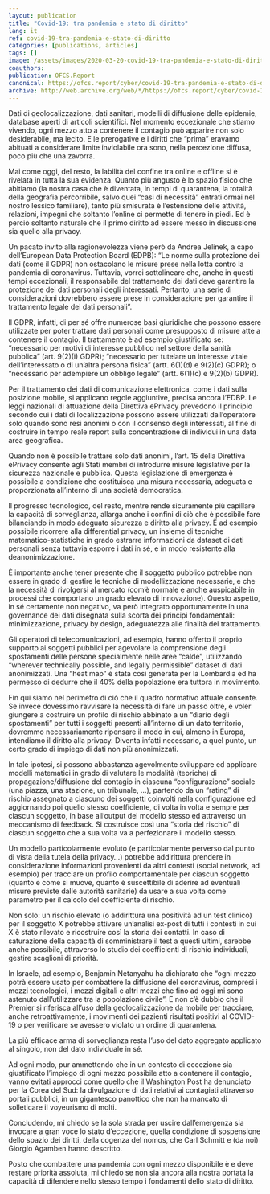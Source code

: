 ```yaml
---
layout: publication
title: "Covid-19: tra pandemia e stato di diritto"
lang: it
ref: covid-19-tra-pandemia-e-stato-di-diritto
categories: [publications, articles]
tags: []
image: /assets/images/2020-03-20-covid-19-tra-pandemia-e-stato-di-diritto.jpg
coauthors:
publication: OFCS.Report
canonical: https://ofcs.report/cyber/covid-19-tra-pandemia-e-stato-di-diritto/
archive: http://web.archive.org/web/*/https://ofcs.report/cyber/covid-19-tra-pandemia-e-stato-di-diritto/
---
```


Dati di geolocalizzazione, dati sanitari, modelli di diffusione delle epidemie, database aperti di articoli scientifici. Nel momento eccezionale che stiamo vivendo, ogni mezzo atto a contenere il contagio può apparire non solo desiderabile, ma lecito. E le prerogative e i diritti che “prima” eravamo abituati a considerare limite inviolabile ora sono, nella percezione diffusa, poco più che una zavorra.

Mai come oggi, del resto, la labilità del confine tra online e offline si è rivelata in tutta la sua evidenza. Quanto più angusto è lo spazio fisico che abitiamo (la nostra casa che è diventata, in tempi di quarantena, la totalità della geografia percorribile, salvo quei “casi di necessità” entrati ormai nel nostro lessico familiare), tanto più smisurata è l’estensione delle attività, relazioni, impegni che soltanto l’online ci permette di tenere in piedi. Ed è perciò soltanto naturale che il primo diritto ad essere messo in discussione sia quello alla privacy.

Un pacato invito alla ragionevolezza viene però da Andrea Jelinek, a capo dell’European Data Protection Board (EDPB): “Le norme sulla protezione dei dati (come il GDPR) non ostacolano le misure prese nella lotta contro la pandemia di coronavirus. Tuttavia, vorrei sottolineare che, anche in questi tempi eccezionali, il responsabile del trattamento dei dati deve garantire la protezione dei dati personali degli interessati. Pertanto, una serie di considerazioni dovrebbero essere prese in considerazione per garantire il trattamento legale dei dati personali”.

Il GDPR, infatti, di per sé offre numerose basi giuridiche che possono essere utilizzate per poter trattare dati personali come presupposto di misure atte a contenere il contagio. Il trattamento è ad esempio giustificato se: “necessario per motivi di interesse pubblico nel settore della sanità pubblica” (art. 9(2)(i) GDPR); “necessario per tutelare un interesse vitale dell’interessato o di un’altra persona fisica” (artt. 6(1)(d) e 9(2)(c) GDPR); o “necessario per adempiere un obbligo legale” (artt. 6(1)(c) e 9(2)(b) GDPR).

Per il trattamento dei dati di comunicazione elettronica, come i dati sulla posizione mobile, si applicano regole aggiuntive, precisa ancora l’EDBP. Le leggi nazionali di attuazione della Direttiva ePrivacy prevedono il principio secondo cui i dati di localizzazione possono essere utilizzati dall’operatore solo quando sono resi anonimi o con il consenso degli interessati, al fine di costruire in tempo reale report sulla concentrazione di individui in una data area geografica.

Quando non è possibile trattare solo dati anonimi, l’art. 15 della Direttiva ePrivacy consente agli Stati membri di introdurre misure legislative per la sicurezza nazionale e pubblica. Questa legislazione di emergenza è possibile a condizione che costituisca una misura necessaria, adeguata e proporzionata all’interno di una società democratica.

Il progresso tecnologico, del resto, mentre rende sicuramente più capillare la capacità di sorveglianza, allarga anche i confini di ciò che è possibile fare bilanciando in modo adeguato sicurezza e diritto alla privacy. È ad esempio possibile ricorrere alla differential privacy, un insieme di tecniche matematico-statistiche in grado estrarre informazioni da dataset di dati personali senza tuttavia esporre i dati in sé, e in modo resistente alla deanonimizzazione.

È importante anche tener presente che il soggetto pubblico potrebbe non essere in grado di gestire le tecniche di modellizzazione necessarie, e che la necessità di rivolgersi al mercato (com’è normale e anche auspicabile in processi che comportano un grado elevato di innovazione). Questo aspetto, in sé certamente non negativo, va però integrato opportunamente in una governance dei dati disegnata sulla scorta dei principi fondamentali: minimizzazione, privacy by design, adeguatezza alle finalità del trattamento.

Gli operatori di telecomunicazioni, ad esempio, hanno offerto il proprio supporto ai soggetti pubblici per agevolare la comprensione degli spostamenti delle persone specialmente nelle aree “calde”, utilizzando “wherever technically possible, and legally permissible” dataset di dati anonimizzati. Una “heat map” è stata così generata per la Lombardia ed ha permesso di dedurre che il 40% della popolazione era tuttora in movimento.

Fin qui siamo nel perimetro di ciò che il quadro normativo attuale consente. Se invece dovessimo ravvisare la necessità di fare un passo oltre, e voler giungere a costruire un profilo di rischio abbinato a un “diario degli spostamenti” per tutti i soggetti presenti all’interno di un dato territorio, dovremmo necessariamente ripensare il modo in cui, almeno in Europa, intendiamo il diritto alla privacy. Diventa infatti necessario, a quel punto, un certo grado di impiego di dati non più anonimizzati.

In tale ipotesi, si possono abbastanza agevolmente sviluppare ed applicare modelli matematici in grado di valutare le modalità (teoriche) di propagazione/diffusione del contagio in ciascuna “configurazione” sociale (una piazza, una stazione, un tribunale, …), partendo da un “rating” di rischio assegnato a ciascuno dei soggetti coinvolti nella configurazione ed aggiornando poi quello stesso coefficiente, di volta in volta e sempre per ciascun soggetto, in base all’output del modello stesso ed attraverso un meccanismo di feedback. Si costruisce così una “storia del rischio” di ciascun soggetto che a sua volta va a perfezionare il modello stesso.

Un modello particolarmente evoluto (e particolarmente perverso dal punto di vista della tutela della privacy…) potrebbe addirittura prendere in considerazione informazioni provenienti da altri contesti (social network, ad esempio) per tracciare un profilo comportamentale per ciascun soggetto (quanto e come si muove, quanto è suscettibile di aderire ad eventuali misure previste dalle autorità sanitarie) da usare a sua volta come parametro per il calcolo del coefficiente di rischio.

Non solo: un rischio elevato (o addirittura una positività ad un test clinico) per il soggetto X potrebbe attivare un’analisi ex-post di tutti i contesti in cui X è stato rilevato e ricostruire così la storia dei contatti. In caso di saturazione della capacità di somministrare il test a questi ultimi, sarebbe anche possibile, attraverso lo studio dei coefficienti di rischio individuali, gestire scaglioni di priorità.

In Israele, ad esempio, Benjamin Netanyahu ha dichiarato che “ogni mezzo potrà essere usato per combattere la diffusione del coronavirus, compresi i mezzi tecnologici, i mezzi digitali e altri mezzi che fino ad oggi mi sono astenuto dall’utilizzare tra la popolazione civile”. E non c’è dubbio che il Premier si riferisca all’uso della geolocalizzazione da mobile per tracciare, anche retroattivamente, i movimenti dei pazienti risultati positivi al COVID-19 o per verificare se avessero violato un ordine di quarantena.

La più efficace arma di sorveglianza resta l’uso del dato aggregato applicato al singolo, non del dato individuale in sé.

Ad ogni modo, pur ammettendo che in un contesto di eccezione sia giustificato l’impiego di ogni mezzo possibile atto a contenere il contagio, vanno evitati approcci come quello che il Washington Post ha denunciato per la Corea del Sud: la divulgazione di dati relativi ai contagiati  attraverso portali pubblici, in un gigantesco panottico che non ha mancato di solleticare il voyeurismo di molti.

Concludendo, mi chiedo se la sola strada per uscire dall’emergenza sia invocare a gran voce lo stato d’eccezione, quella condizione di sospensione dello spazio dei diritti, della cogenza del nomos, che Carl Schmitt e (da noi) Giorgio Agamben hanno descritto.

Posto che combattere una pandemia con ogni mezzo disponibile è e deve restare priorità assoluta, mi chiedo se non sia ancora alla nostra portata la capacità di difendere nello stesso tempo i fondamenti dello stato di diritto.

